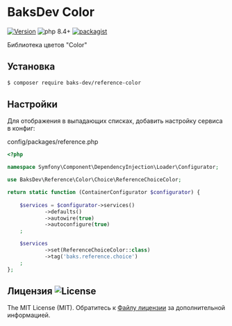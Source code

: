 # BaksDev Color

[![Version](https://img.shields.io/badge/version-7.2.8-blue)](https://github.com/baks-dev/reference-color/releases)
![php 8.4+](https://img.shields.io/badge/php-min%208.4-red.svg)
[![packagist](https://img.shields.io/badge/packagist-green)](https://packagist.org/packages/baks-dev/reference-color)

Библиотека цветов "Color"

## Установка

``` bash
$ composer require baks-dev/reference-color
```

## Настройки

Для отображения в выпадающих списках, добавить настройку сервиса в конфиг:

config/packages/reference.php

``` php
<?php

namespace Symfony\Component\DependencyInjection\Loader\Configurator;

use BaksDev\Reference\Color\Choice\ReferenceChoiceColor;

return static function (ContainerConfigurator $configurator) {
	
	$services = $configurator->services()
            ->defaults()
            ->autowire(true)
            ->autoconfigure(true)
	;

	$services
            ->set(ReferenceChoiceColor::class)
            ->tag('baks.reference.choice')
	;
};

```

## Лицензия ![License](https://img.shields.io/badge/MIT-green)

The MIT License (MIT). Обратитесь к [Файлу лицензии](LICENSE.md) за дополнительной информацией.

